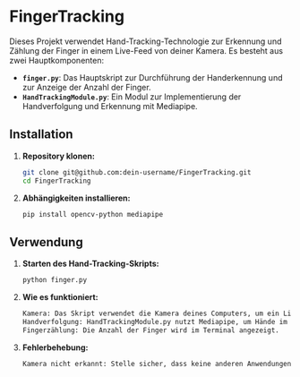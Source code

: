 # FingerTracking

Dieses Projekt verwendet Hand-Tracking-Technologie zur Erkennung und Zählung der Finger in einem Live-Feed von deiner Kamera. Es besteht aus zwei Hauptkomponenten:

- **`finger.py`**: Das Hauptskript zur Durchführung der Handerkennung und zur Anzeige der Anzahl der Finger.
- **`HandTrackingModule.py`**: Ein Modul zur Implementierung der Handverfolgung und Erkennung mit Mediapipe.

## Installation

1. **Repository klonen:**

   ```bash
   git clone git@github.com:dein-username/FingerTracking.git
   cd FingerTracking
2. **Abhängigkeiten installieren:**

   ```bash
   pip install opencv-python mediapipe

## Verwendung

1. **Starten des Hand-Tracking-Skripts:**

   ```bash
   python finger.py

2. **Wie es funktioniert:**

   ```bash
   Kamera: Das Skript verwendet die Kamera deines Computers, um ein Live-Feed anzuzeigen.
   Handverfolgung: HandTrackingModule.py nutzt Mediapipe, um Hände im Bild zu erkennen.
   Fingerzählung: Die Anzahl der Finger wird im Terminal angezeigt.

3. **Fehlerbehebung:**
   ```bash
   Kamera nicht erkannt: Stelle sicher, dass keine anderen Anwendungen auf die Kamera zugreifen und dass die Kamera ordnungsgemäß funktioniert.
